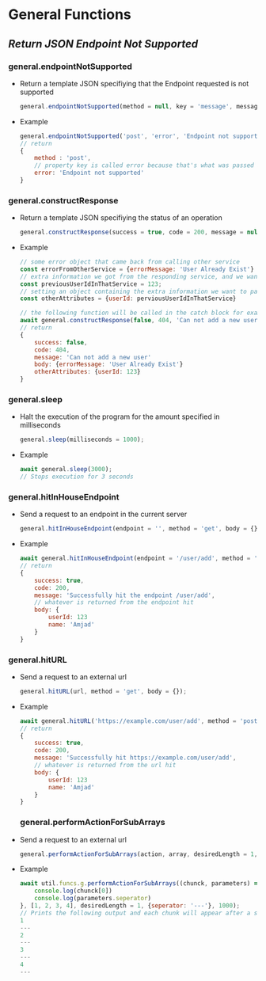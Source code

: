 # **General Functions**

## **_Return JSON Endpoint Not Supported_**

### general.endpointNotSupported

- Return a template JSON specifiying that the Endpoint requested is not supported

  ```javascript
  general.endpointNotSupported(method = null, key = 'message', message = 'This endpoint does not support this method requests');
  ```

- Example
  
  ```javascript
  general.endpointNotSupported('post', 'error', 'Endpoint not supported');
  // return
  {
      method : 'post',
      // property key is called error because that's what was passed as second parameters, passing x will make the key called x
      error: 'Endpoint not supported'
  }
  ```

### general.constructResponse

- Return a template JSON specifiying the status of an operation

  ```javascript
  general.constructResponse(success = true, code = 200, message = null, body = null, otherAttributes = null);
  ```

- Example
  
  ```javascript
  // some error object that came back from calling other service
  const errorFromOtherService = {errorMessage: 'User Already Exist'}
  // extra information we got from the responding service, and we want to pass it to our resopnse
  const previousUserIdInThatService = 123;
  // setting an object containing the extra information we want to pass with the error
  const otherAttributes = {userId: perviousUserIdInThatService}

  // the following function will be called in the catch block for examples and returned to the calling function to indicate the error occuring and its details
  await general.constructResponse(false, 404, 'Can not add a new user', errorFromOtherService, otherAttributes);
  // return
  {
      success: false,
      code: 404,
      message: 'Can not add a new user'
      body: {errorMessage: 'User Already Exist'}
      otherAttributes: {userId: 123}
  }
  ```

### general.sleep

- Halt the execution of the program for the amount specified in milliseconds

  ```javascript
  general.sleep(milliseconds = 1000);
  ```

- Example
  
  ```javascript
  await general.sleep(3000);
  // Stops execution for 3 seconds
  ```

### general.hitInHouseEndpoint

- Send a request to an endpoint in the current server

  ```javascript
  general.hitInHouseEndpoint(endpoint = '', method = 'get', body = {});
  ```

- Example
  
  ```javascript
  await general.hitInHouseEndpoint(endpoint = '/user/add', method = 'post', body = {name: 'Amjad'});
  // return
  {
      success: true,
      code: 200,
      message: 'Successfully hit the endpoint /user/add',
      // whatever is returned from the endpoint hit
      body: {
          userId: 123
          name: 'Amjad'
      }
  }
  ```

### general.hitURL

- Send a request to an external url

  ```javascript
  general.hitURL(url, method = 'get', body = {});
  ```

- Example
  
  ```javascript
  await general.hitURL('https://example.com/user/add', method = 'post', body = {name: 'Amjad'});
  // return
  {
      success: true,
      code: 200,
      message: 'Successfully hit https://example.com/user/add',
      // whatever is returned from the url hit
      body: {
          userId: 123
          name: 'Amjad'
      }
  }
  ```

  ### general.performActionForSubArrays

- Send a request to an external url

  ```javascript
  general.performActionForSubArrays(action, array, desiredLength = 1, parameters = null,sleepPeriodInMilliseconds = 1000);
  ```

- Example
  
  ```javascript
  await util.funcs.g.performActionForSubArrays((chunck, parameters) => {
      console.log(chunck[0])
      console.log(parameters.seperator)
  }, [1, 2, 3, 4], desiredLength = 1, {seperator: '---'}, 1000);
  // Prints the following output and each chunk will appear after a second of the previous
  1
  ---
  2
  ---
  3
  ---
  4
  ---
  
  ```